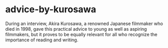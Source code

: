 # advice-by-kurosawa

During an interview, Akira Kurosawa, a renowned Japanese filmmaker who died in 1998, gave this practical advice to young as well as aspiring filmmakers, but it proves to be equally relevant for all who recognize the importance of reading and writing.
